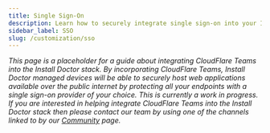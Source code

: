 ```yaml
---
title: Single Sign-On
description: Learn how to securely integrate single sign-on into your Install Doctor stack by leveraging CloudFlare Teams to protect web applications hosted on your device that are made available over the public internet.
sidebar_label: SSO
slug: /customization/sso
---
```


*This page is a placeholder for a guide about integrating CloudFlare Teams into the Install Doctor stack. By incorporating CloudFlare Teams, Install Doctor managed devices will be able to securely host web applications available over the public internet by protecting all your endpoints with a single sign-on provider of your choice. This is currently a work in progress. If you are interested in helping integrate CloudFlare Teams into the Install Doctor stack then please contact our team by using one of the channels linked to by our [Community](https://install.doctor/community) page.*
